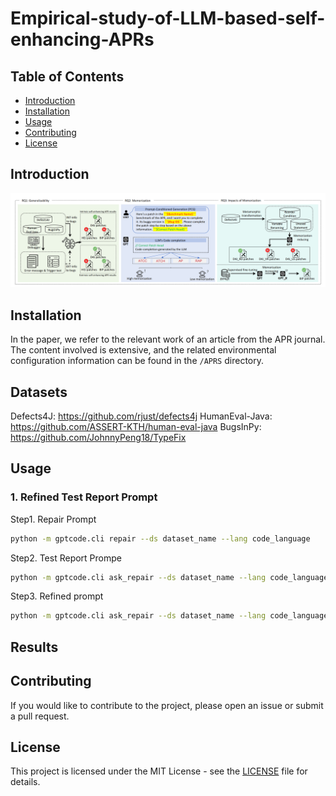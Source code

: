 # Empirical-study-of-LLM-based-self-enhancing-APRs

## Table of Contents
- [Introduction](#introduction)
- [Installation](#installation)
- [Usage](#usage)
- [Contributing](#contributing)
- [License](#license)

## Introduction
![image](overview.png)

## Installation
In the paper, we refer to the relevant work of an article from the APR journal. The content involved is extensive, and the related environmental configuration information can be found in the `/APRS` directory.

## Datasets
Defects4J: https://github.com/rjust/defects4j
HumanEval-Java: https://github.com/ASSERT-KTH/human-eval-java
BugsInPy: https://github.com/JohnnyPeng18/TypeFix


## Usage
### 1. Refined Test Report Prompt
Step1. Repair Prompt
```bash
python -m gptcode.cli repair --ds dataset_name --lang code_language
```
Step2. Test Report Prompe
```bash
python -m gptcode.cli ask_repair --ds dataset_name --lang code_language
```
Step3. Refined prompt
```bash
python -m gptcode.cli ask_repair --ds dataset_name --lang code_language 
```



## Results


## Contributing
If you would like to contribute to the project, please open an issue or submit a pull request.

## License
This project is licensed under the MIT License - see the [LICENSE](LICENSE) file for details.
